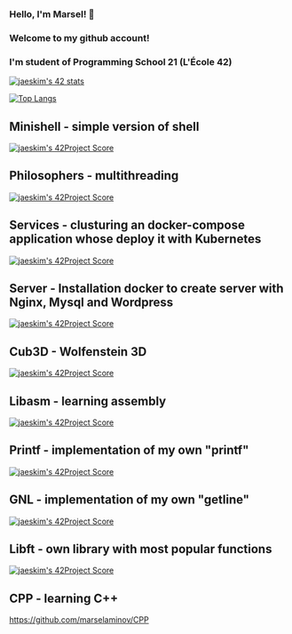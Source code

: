 ### Hello, I'm Marsel!  👋 
### Welcome to my github account! 
### I'm student of Programming School 21 (L'École 42)

<!--
**marselaminov/marselaminov** is a ✨ _special_ ✨ repository because its `README.md` (this file) appears on your GitHub profile.

Here are some ideas to get you started:

- 🔭 I’m currently working on ...
- 🌱 I’m currently learning ...
- 👯 I’m looking to collaborate on ...
- 🤔 I’m looking for help with ...
- 💬 Ask me about ...
- 📫 How to reach me: ...
- 😄 Pronouns: ...
- ⚡ Fun fact: ...
-->

[![jaeskim's 42 stats](https://badge42.herokuapp.com/api/stats/legunshi?privacyEmail=true)](https://github.com/JaeSeoKim/badge42)


[![Top Langs](https://github-readme-stats.vercel.app/api/top-langs/?username=marselaminov&layout=compact)](https://github.com/anuraghazra/github-readme-stats)

<!--[![Readme Card](https://github-readme-stats.vercel.app/api/pin/?username=marselaminov&repo=github-readme-stats)](https://github.com/marselaminov/github-readme-stats)-->

<Projects>
  
  

## Minishell - simple version of shell
[![jaeskim's 42Project Score](https://badge42.herokuapp.com/api/project/legunshi/minishell)](https://github.com/marselaminov/minishell)

## Philosophers - multithreading
[![jaeskim's 42Project Score](https://badge42.herokuapp.com/api/project/legunshi/Philosophers)](https://github.com/marselaminov/philosophers)

## Services - clusturing an docker-compose application whose deploy it with Kubernetes
[![jaeskim's 42Project Score](https://badge42.herokuapp.com/api/project/legunshi/ft_services)](https://github.com/marselaminov/ft_services)

## Server - Installation docker to create server with Nginx, Mysql and Wordpress
[![jaeskim's 42Project Score](https://badge42.herokuapp.com/api/project/legunshi/ft_server)](https://github.com/marselaminov/ft_server)

## Cub3D - Wolfenstein 3D
[![jaeskim's 42Project Score](https://badge42.herokuapp.com/api/project/legunshi/cub3d)](https://github.com/marselaminov/cub3D)

## Libasm - learning assembly
[![jaeskim's 42Project Score](https://badge42.herokuapp.com/api/project/legunshi/libasm)](https://github.com/marselaminov/libasm)

## Printf - implementation of my own "printf"
[![jaeskim's 42Project Score](https://badge42.herokuapp.com/api/project/legunshi/ft_printf)](https://github.com/marselaminov/ft_printf)

## GNL - implementation of my own "getline"
[![jaeskim's 42Project Score](https://badge42.herokuapp.com/api/project/legunshi/get_next_line)](https://github.com/marselaminov/get_next_line)

## Libft - own library with most popular functions
[![jaeskim's 42Project Score](https://badge42.herokuapp.com/api/project/legunshi/Libft)](https://github.com/marselaminov/libft)

## CPP - learning C++
https://github.com/marselaminov/CPP
  
</details>

